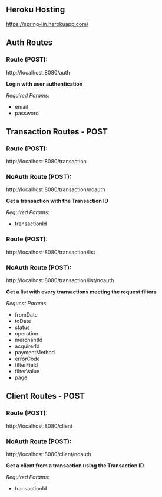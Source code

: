 ## Heroku Hosting
https://spring-lin.herokuapp.com/

## Auth Routes

### Route (**POST**): 
http://localhost:8080/auth

**Login with user authentication**

*Required Params*:
- email
- password 

## Transaction Routes - **POST**

### Route (**POST**): 
http://localhost:8080/transaction
### NoAuth Route (**POST**): 
http://localhost:8080/transaction/noauth

**Get a transaction with the Transaction ID**

*Required Params*:
- transactionId

### Route (**POST**): 
http://localhost:8080/transaction/list
### NoAuth Route (**POST**): 
http://localhost:8080/transaction/list/noauth

**Get a list with every transactions meeting the request filters**

*Request Params*:
- fromDate
- toDate
- status
- operation
- merchantId
- acquirerId
- paymentMethod
- errorCode
- filterField
- filterValue
- page

## Client Routes - **POST**

### Route (**POST**): 
http://localhost:8080/client
### NoAuth Route (**POST**): 
http://localhost:8080/client/noauth

**Get a client from a transaction using the Transaction ID**

*Required Params*:
- transactionId
